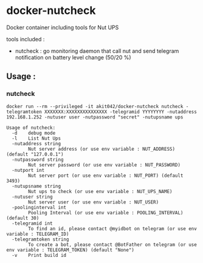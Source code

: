 # docker-nutcheck

Docker container including tools for Nut UPS

tools included :

- nutcheck : go monitoring daemon that call nut and send telegram notification on battery level change (50/20 %)

## Usage :

### nutcheck
`docker run --rm --privileged -it akit042/docker-nutcheck nutcheck -telegramtoken XXXXXXX:XXXXXXXXXXXXXXX -telegramid YYYYYYYY -nutaddress 192.168.1.252 -nutuser user -nutpassword "secret" -nutupsname ups`

```
Usage of nutcheck:
  -d	debug mode
  -l	List Nut Ups
  -nutaddress string
    	Nut server address (or use env variable : NUT_ADDRESS) (default "127.0.0.1")
  -nutpassword string
    	Nut server password (or use env variable : NUT_PASSWORD)
  -nutport int
    	Nut server port (or use env variable : NUT_PORT) (default 3493)
  -nutupsname string
    	Nut ups to check (or use env variable : NUT_UPS_NAME)
  -nutuser string
    	Nut server user (or use env variable : NUT_USER)
  -poolinginterval int
    	Pooling Interval (or use env variable : POOLING_INTERVAL) (default 30)
  -telegramid int
    	To find an id, please contact @myidbot on telegram (or use env variable : TELEGRAM_ID)
  -telegramtoken string
    	To create a bot, please contact @BotFather on telegram (or use env variable : TELEGRAM_TOKEN) (default "None")
  -v	Print build id
```

